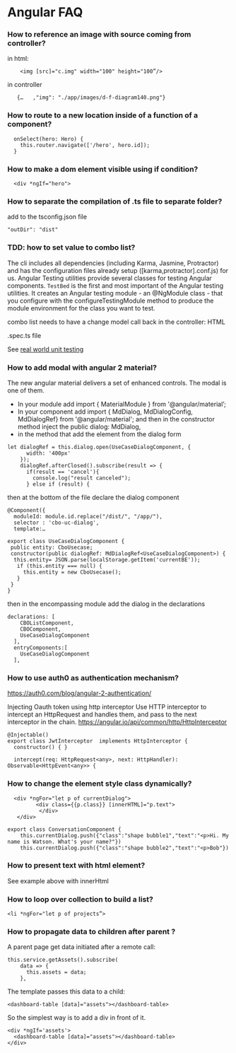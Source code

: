 # Angular FAQ

### How to reference an image with source coming from controller?
in html:
```
    <img [src]="c.img" width="100" height="100”/>
```
in controller
```
   {…   ,"img": "./app/images/d-f-diagram140.png"}
```

### How to route to a new location inside of a function of a component?
```
  onSelect(hero: Hero) {
    this.router.navigate(['/hero', hero.id]);
  }
```

### How to make a dom element visible using if condition?
```
  <div *ngIf="hero">
```

### How to separate the compilation of .ts file to separate folder?

add to the tsconfig.json file

    "outDir": "dist"

### TDD: how to set value to combo list?
The cli includes all dependencies (including Karma, Jasmine, Protractor) and has the configuration files already setup ([karma,protractor].conf.js) for us.
Angular Testing utilities provide several classes for testing Angular components. `TestBed` is the first and most important of the Angular testing utilities. It creates an Angular testing module - an @NgModule class - that you configure with the configureTestingModule method to produce the module environment for the class you want to test.

combo list needs to have a change model call back in the controller:
HTML

.spec.ts file


See [real world unit testing](https://blog.realworldfullstack.io/real-world-angular-part-9-unit-testing-c62ba20b1d93)

### How to add modal with angular 2 material?
The new angular material delivers a set of enhanced controls. The modal is one of them.

* In your module add import { MaterialModule } from '@angular/material’;
* In your component add   import { MdDialog, MdDialogConfig, MdDialogRef} from '@angular/material'; and then in the constructor method inject the public dialog: MdDialog,
* in the method that add the element from the dialog form
```
let dialogRef = this.dialog.open(UseCaseDialogComponent, {
      width: '400px'
    });
    dialogRef.afterClosed().subscribe(result => {
      if(result == 'cancel'){
        console.log("result canceled");
      } else if (result) {
```

then at the bottom of the file declare the dialog component
```
@Component({
  moduleId: module.id.replace("/dist/", "/app/"),
  selector : 'cbo-uc-dialog',
  template:…

export class UseCaseDialogComponent {
 public entity: CboUsecase;
 constructor(public dialogRef: MdDialogRef<UseCaseDialogComponent>) {
  this.entity= JSON.parse(localStorage.getItem('currentBE'));
   if (this.entity === null) {
     this.entity = new CboUsecase();
   }
 }
}
```
then in the encompassing module add the dialog in the declarations
```
declarations: [
    CBOListComponent,
    CBOComponent,
    UseCaseDialogComponent
  ],
  entryComponents:[
    UseCaseDialogComponent
  ],
```

### How to use auth0 as authentication mechanism?
https://auth0.com/blog/angular-2-authentication/

Injecting Oauth token using http interceptor
Use HTTP interceptor to intercept an HttpRequest and handles them, and pass to the next interceptor in the chain.
https://angular.io/api/common/http/HttpInterceptor
```
@Injectable()
export class JwtInterceptor  implements HttpInterceptor {
  constructor() { }

  intercept(req: HttpRequest<any>, next: HttpHandler): Observable<HttpEvent<any>> {
```


### How to change the element style class dynamically?

```
  <div *ngFor="let p of currentDialog">
         <div class={{p.class}} [innerHTML]="p.text">
          </div>
   </div>

export class ConversationComponent {
    this.currentDialog.push({"class":"shape bubble1","text":"<p>Hi. My name is Watson. What's your name?"})
    this.currentDialog.push({"class":"shape bubble2","text":"<p>Bob"})
```

### How to present text with html element?
See example above with innerHtml

### How to loop over collection to build a list?
```
<li *ngFor="let p of projects”>
```

### How to propagate data to children after parent ?
A parent page get data initiated after a remote call:
```
this.service.getAssets().subscribe(
    data => {
      this.assets = data;
    },
```

The template passes this data to a child:
```
<dashboard-table [data]="assets"></dashboard-table>
```
So the simplest way is to add a div in front of it.
```
<div *ngIf='assets'>
  <dashboard-table [data]="assets"></dashboard-table>
</div>
```
